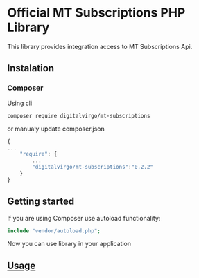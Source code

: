 # Official MT Subscriptions PHP Library

This library provides integration access to MT Subscriptions Api.


## Instalation
### Composer 
Using cli
```
composer require digitalvirgo/mt-subscriptions
```      

or manualy update composer.json
```javascript
{
...
    "require": {
        ...
        "digitalvirgo/mt-subscriptions":"0.2.2"
    }
}
```

## Getting started
If you are using Composer use autoload functionality:
```php
include "vendor/autoload.php";
```

Now you can use library in your application

## [Usage](docs/)